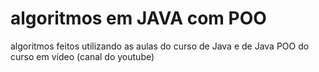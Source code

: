 # algoritmos em JAVA com POO
 algoritmos feitos utilizando as aulas do curso de Java e de  Java POO do curso em vídeo (canal do youtube)
